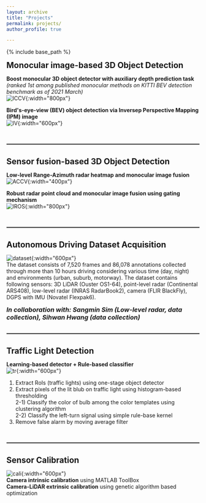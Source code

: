 ```yaml
---
layout: archive
title: "Projects"
permalink: projects/
author_profile: true

---
```


<style type='text/css'> 
h2, h3, h4, h5, h6 {margin: 0;}
.br {display: block; margin-bottom: 0em; margin: 0;} 
</style>

{% include base_path %}

## Monocular image-based 3D Object Detection  
**Boost monocular 3D object detector with auxiliary depth prediction task**  
*(ranked 1st among published monocular methods on KITTI BEV detection benchmark as of 2021 March)*  
![ICCV](https://github.com/YoungSkKim/YoungSkKim.github.io/blob/master/images/projects/CenterNet-Boost-plot.png?raw=true){:width="800px"}  

**Bird's-eye-view (BEV) object detection via Inversep Perspective Mapping (IPM) image**  
![IV](https://github.com/YoungSkKim/YoungSkKim.github.io/blob/master/images/projects/IV-concept.jpg?raw=true){:width="600px"}  

<br/>
<hr style="border:1px solid gray">
<br/>

## Sensor fusion-based 3D Object Detection  
**Low-level Range-Azimuth radar heatmap and monocular image fusion**  
![ACCV](https://github.com/YoungSkKim/YoungSkKim.github.io/blob/master/images/projects/ACCV-plot2.png?raw=true){:width="400px"}  

**Robust radar point cloud and monocular image fusion using gating mechanism**  
![IROS](https://github.com/YoungSkKim/YoungSkKim.github.io/blob/master/images/projects/IROS-plot.png?raw=true){:width="800px"}  

<br/>
<hr style="border:1px solid gray">
<br/>

## Autonomous Driving Dataset Acquisition

![dataset](https://github.com/YoungSkKim/YoungSkKim.github.io/blob/master/images/projects/dataset.png?raw=true){:width="600px"}  
The dataset consists of 7,520 frames and 86,078 annotations collected through more than 10 hours driving considering various time (day, night) and environments (urban, suburb, motorway). The dataset contains following sensors: 3D LiDAR (Ouster OS1-64), point-level radar (Continental ARS408), low-level radar (INRAS RadarBook2), camera (FLIR BlackFly), DGPS with IMU (Novatel Flexpak6). 
### *In collaboration with: Sangmin Sim (Low-level radar, data collection), Sihwan Hwang (data collection)*  

<br/>
<hr style="border:1px solid gray">
<br/>

## Traffic Light Detection 

**Learning-based detector + Rule-based classifier**  
![tr](https://github.com/YoungSkKim/YoungSkKim.github.io/blob/master/images/projects/trafficlight.png?raw=true){:width="600px"}  
1) Extract RoIs (traffic lights) using one-stage object detector  
2) Extract pixels of the lit blub on traffic light using histogram-based thresholding  
 2-1) Classify the color of bulb among the color templates using clustering algorithm  
 2-2) Classify the left-turn signal using simple rule-base kernel  
3) Remove false alarm by moving average filter  

<br/>
<hr style="border:1px solid gray">
<br/>

## Sensor Calibration

![cali](https://github.com/YoungSkKim/YoungSkKim.github.io/blob/master/images/projects/000025.jpg?raw=true){:width="600px"}  
**Camera intrinsic calibration** using MATLAB ToolBox  
**Camera-LiDAR extrinsic calibration** using genetic algorithm based optimization  
